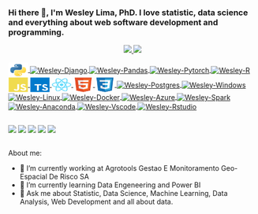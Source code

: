 ### Hi there 👋, I'm Wesley Lima, PhD. I love statistic, data science and everything about web software development and programming. 

<!--
**WesleyJw/wesleyjw** is a ✨ _special_ ✨ repository because its `README.md` (this file) appears on your GitHub profile.
-->

<div align="center">
  <a href="https://github.com/wesleyjw">
  <img height="180em" src="https://github-readme-stats.vercel.app/api?username=wesleyjw&show_icons=true&theme=merko&include_all_commits=true&count_private=true"/>
  <img height="180em" src="https://github-readme-stats.vercel.app/api/top-langs/?username=wesleyjw&layout=compact&langs_count=7&theme=merko"/>
</div>
  
<div style="display: inline_block"><br>
  <img align="center" alt="Wesley-Python" height="30" width="40" src="https://raw.githubusercontent.com/devicons/devicon/master/icons/python/python-original.svg">
  <img align="center" alt="Wesley-Django" height="30" width="40" src="https://cdn.jsdelivr.net/gh/devicons/devicon/icons/django/django-plain.svg">
  <img align="center" alt="Wesley-Pandas" height="30" width="40" src="https://cdn.jsdelivr.net/gh/devicons/devicon/icons/pandas/pandas-original.svg" >
  <img align="center" alt="Wesley-Pytorch" height="30" width="40" src="https://cdn.jsdelivr.net/gh/devicons/devicon/icons/pytorch/pytorch-original.svg">
   
  
  <img align="center" alt="Wesley-R" height="30" width="40" src="https://cdn.jsdelivr.net/gh/devicons/devicon/icons/r/r-original.svg" >
  
  <img align="center" alt="Wesley-Js" height="30" width="40" src="https://raw.githubusercontent.com/devicons/devicon/master/icons/javascript/javascript-plain.svg">
  <img align="center" alt="Wesley-Ts" height="30" width="40" src="https://raw.githubusercontent.com/devicons/devicon/master/icons/typescript/typescript-plain.svg">
  <img align="center" alt="Wesley-React" height="30" width="40" src="https://raw.githubusercontent.com/devicons/devicon/master/icons/react/react-original.svg">
  <img align="center" alt="Rafa-HTML" height="30" width="40" src="https://raw.githubusercontent.com/devicons/devicon/master/icons/html5/html5-original.svg">
  <img align="center" alt="Wesley-CSS" height="30" width="40" src="https://raw.githubusercontent.com/devicons/devicon/master/icons/css3/css3-original.svg">
  
  <img align="center" alt="Wesley-Postgres" height="30" width="40" src="https://cdn.jsdelivr.net/gh/devicons/devicon/icons/postgresql/postgresql-original.svg">
  
  <img align="center" alt="Wesley-Windows" height="30" width="40" src="https://cdn.jsdelivr.net/gh/devicons/devicon/icons/windows8/windows8-original.svg" /> 
  <img align="center" alt="Wesley-Linux" height="30" width="40" src="https://cdn.jsdelivr.net/gh/devicons/devicon/icons/linux/linux-original.svg" />
  <img align="center" alt="Wesley-Docker" height="30" width="40" src="https://cdn.jsdelivr.net/gh/devicons/devicon/icons/docker/docker-original.svg" />
  <img align="center" alt="Wesley-Azure" height="30" width="40" src="https://cdn.jsdelivr.net/gh/devicons/devicon/icons/azure/azure-original.svg" />
  <img align="center" alt="Wesley-Spark" height="30" width="40" src="https://upload.wikimedia.org/wikipedia/commons/f/f3/Apache_Spark_logo.svg"  >
  <img align="center" alt="Wesley-Anaconda" height="30" width="40" src="https://cdn.jsdelivr.net/gh/devicons/devicon/icons/anaconda/anaconda-original.svg" /> 
  <img align="center" alt="Wesley-Vscode" height="30" width="40" src="https://cdn.jsdelivr.net/gh/devicons/devicon/icons/vscode/vscode-original.svg" />
  <img align="center" alt="Wesley-Rstudio" height="30" width="40" src="https://cdn.jsdelivr.net/gh/devicons/devicon/icons/rstudio/rstudio-original.svg"  >
          
</div>
  
  ##
  
  <div> 
     <a href="https://www.linkedin.com/in/wesley-lima-b68935a8/" target="_blank"><img src="https://img.shields.io/badge/-LinkedIn-%230077B5?style=for-the-badge&logo=linkedin&logoColor=white" target="_blank"></a> 
     <a href = "mailto:wesley.datascientist@gmail.com"><img src="https://img.shields.io/badge/-Gmail-%23333?style=for-the-badge&logo=gmail&logoColor=white" target="_blank"></a>
    <a href="https://twitter.com/WesleyJwls" target="_blank"><img src="https://img.shields.io/badge/Twitter-1DA1F2?style=for-the-badge&logo=twitter&logoColor=whitee" target="_blank"></a>
 <a href="https://discord.gg/wesleylima#0692" target="_blank"><img src="https://img.shields.io/badge/Discord-7289DA?style=for-the-badge&logo=discord&logoColor=white" target="_blank"></a> 
    	<a href="https://wesleyjw.github.io" target="_blank"><img src="https://img.shields.io/badge/website-000000?style=for-the-badge&logo=About.me&logoColor=white" target="_blank"></a>
 
</div>
  
  ##

About me:

- 🔭 I’m currently working at Agrotools Gestao E Monitoramento Geo-Espacial De Risco SA
- 🌱 I’m currently learning Data Engeneering and Power BI
- 💬 Ask me about Statistic, Data Science, Machine Learning, Data Analysis, Web Development and all about data.

